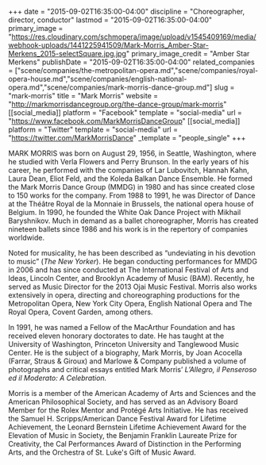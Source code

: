 +++
date = "2015-09-02T16:35:00-04:00"
discipline = "Choreographer, director, conductor"
lastmod = "2015-09-02T16:35:00-04:00"
primary_image = "https://res.cloudinary.com/schmopera/image/upload/v1545409169/media/webhook-uploads/1441225941509/Mark-Morris_Amber-Star-Merkens_2015-selectSquare.jpg.jpg"
primary_image_credit = "Amber Star Merkens"
publishDate = "2015-09-02T16:35:00-04:00"
related_companies = ["scene/companies/the-metropolitan-opera.md","scene/companies/royal-opera-house.md","scene/companies/english-national-opera.md","scene/companies/mark-morris-dance-group.md"]
slug = "mark-morris"
title = "Mark Morris"
website = "http://markmorrisdancegroup.org/the-dance-group/mark-morris"
[[social_media]]
platform = "Facebook"
template = "social-media"
url = "https://www.facebook.com/MarkMorrisDanceGroup"
[[social_media]]
platform = "Twitter"
template = "social-media"
url = "https://twitter.com/MarkMorrisDance"
_template = "people_single"
+++

MARK MORRIS was born on August 29, 1956, in Seattle, Washington, where he studied with Verla Flowers and Perry Brunson. In the early years of his career, he performed with the companies of Lar Lubovitch, Hannah Kahn, Laura Dean, Eliot Feld, and the Koleda Balkan Dance Ensemble. He formed the Mark Morris Dance Group (MMDG) in 1980 and has since created close to 150 works for the company. From 1988 to 1991, he was Director of Dance at the Théâtre Royal de la Monnaie in Brussels, the national opera house of Belgium. In 1990, he founded the White Oak Dance Project with Mikhail Baryshnikov. Much in demand as a ballet choreographer, Morris has created nineteen ballets since 1986 and his work is in the repertory of companies worldwide. 

Noted for musicality, he has been described as “undeviating in his devotion to music” (*The New Yorker*). He began conducting performances for MMDG in 2006 and has since conducted at The International Festival of Arts and Ideas, Lincoln Center, and Brooklyn Academy of Music (BAM). Recently, he served as Music Director for the 2013 Ojai Music Festival. Morris also works extensively in opera, directing and choreographing productions for the Metropolitan Opera, New York City Opera, English National Opera and The Royal Opera, Covent Garden, among others.

In 1991, he was named a Fellow of the MacArthur Foundation and has received eleven honorary doctorates to date. He has taught at the University of Washington, Princeton University and Tanglewood Music Center. He is the subject of a biography, Mark Morris, by Joan Acocella (Farrar, Straus & Giroux) and Marlowe & Company published a volume of photographs and critical essays entitled Mark Morris’ *L’Allegro, il Penseroso ed il Moderato: A Celebration.*

Morris is a member of the American Academy of Arts and Sciences and the American Philosophical Society, and has served as an Advisory Board Member for the Rolex Mentor and Protégé Arts Initiative. He has received the Samuel H. Scripps/American Dance Festival Award for Lifetime Achievement, the Leonard Bernstein Lifetime Achievement Award for the Elevation of Music in Society, the Benjamin Franklin Laureate Prize for Creativity, the Cal Performances Award of Distinction in the Performing Arts, and the Orchestra of St. Luke's Gift of Music Award.
